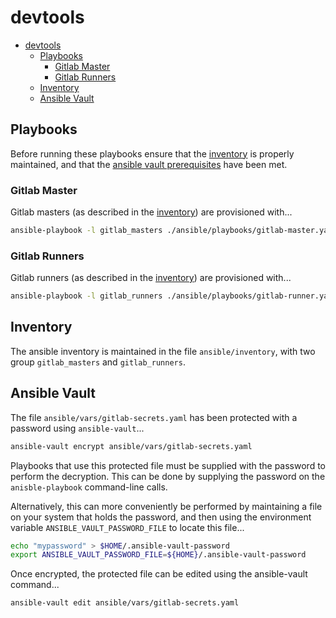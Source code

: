 # devtools

- [devtools](#devtools)
  - [Playbooks](#playbooks)
    - [Gitlab Master](#gitlab-master)
    - [Gitlab Runners](#gitlab-runners)
  - [Inventory](#inventory)
  - [Ansible Vault](#ansible-vault)

## Playbooks

Before running these playbooks ensure that the [inventory](#inventory) is properly maintained, and that the [ansible vault prerequisites](#ansible-vault) have been met.

### Gitlab Master

Gitlab masters (as described in the [inventory](#inventory)) are provisioned with...

```bash
ansible-playbook -l gitlab_masters ./ansible/playbooks/gitlab-master.yaml
```

### Gitlab Runners

Gitlab runners (as described in the [inventory](#inventory)) are provisioned with...

```bash
ansible-playbook -l gitlab_runners ./ansible/playbooks/gitlab-runner.yaml
```

## Inventory

The ansible inventory is maintained in the file `ansible/inventory`, with two group `gitlab_masters` and `gitlab_runners`.

## Ansible Vault

The file `ansible/vars/gitlab-secrets.yaml` has been protected with a password using `ansible-vault`...

```bash
ansible-vault encrypt ansible/vars/gitlab-secrets.yaml
```

Playbooks that use this protected file must be supplied with the password to perform the decryption. This can be done by supplying the password on the `anisble-playbook` command-line calls.

Alternatively, this can more conveniently be performed by maintaining a file on your system that holds the password, and then using the environment variable `ANSIBLE_VAULT_PASSWORD_FILE` to locate this file...

```bash
echo "mypassword" > $HOME/.ansible-vault-password
export ANSIBLE_VAULT_PASSWORD_FILE=${HOME}/.ansible-vault-password
```

Once encrypted, the protected file can be edited using the ansible-vault command...

```bash
ansible-vault edit ansible/vars/gitlab-secrets.yaml
```
